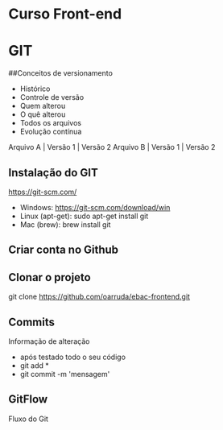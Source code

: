 # Curso Front-end

# GIT
##Conceitos de versionamento
  - Histórico
  - Controle de versão
  - Quem alterou
  - O quê alterou
  - Todos os arquivos
  - Evolução contínua
  
 Arquivo A | Versão 1 | Versão 2
 Arquivo B | Versão 1 | Versão 2
 
 ## Instalação do GIT
 https://git-scm.com/
 
 - Windows: https://git-scm.com/download/win
 - Linux (apt-get): sudo apt-get install git
 - Mac (brew): brew install git
 
 ## Criar conta no Github
 
 ## Clonar o projeto
 git clone https://github.com/oarruda/ebac-frontend.git
 
 ## Commits
 Informação de alteração
 - após testado todo o seu código
 - git add *
 - git commit -m 'mensagem'
 
 ## GitFlow
 Fluxo do Git
